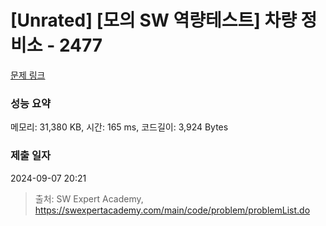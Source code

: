 # [Unrated] [모의 SW 역량테스트] 차량 정비소 - 2477 

[문제 링크](https://swexpertacademy.com/main/code/problem/problemDetail.do?contestProbId=AV6c6bgaIuoDFAXy) 

### 성능 요약

메모리: 31,380 KB, 시간: 165 ms, 코드길이: 3,924 Bytes

### 제출 일자

2024-09-07 20:21



> 출처: SW Expert Academy, https://swexpertacademy.com/main/code/problem/problemList.do